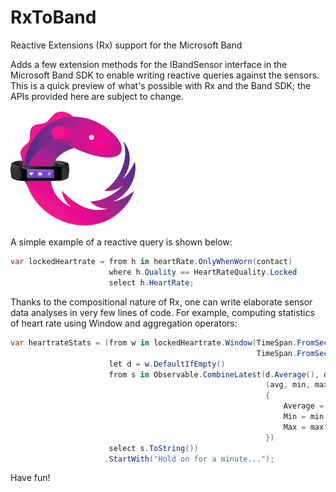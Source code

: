 # RxToBand
Reactive Extensions (Rx) support for the Microsoft Band

Adds a few extension methods for the IBandSensor<T> interface in the Microsoft Band SDK to enable writing reactive queries against the sensors. This is a quick preview of what's possible with Rx and the Band SDK; the APIs provided here are subject to change.

<img src="https://github.com/Reactive-Extensions/RxToBand/blob/master/RxToBand/RxToBandSample/Assets/Logo.scale-240.png?raw=true" width="200px"/>

A simple example of a reactive query is shown below:

```csharp
var lockedHeartrate = from h in heartRate.OnlyWhenWorn(contact)
                      where h.Quality == HeartRateQuality.Locked
                      select h.HeartRate;
```

Thanks to the compositional nature of Rx, one can write elaborate sensor data analyses in very few lines of code. For example,  computing statistics of heart rate using Window and aggregation operators:

```csharp
var heartrateStats = (from w in lockedHeartrate.Window(TimeSpan.FromSeconds(60),
                                                       TimeSpan.FromSeconds(10))
                      let d = w.DefaultIfEmpty()
                      from s in Observable.CombineLatest(d.Average(), d.Min(), d.Max(),
                                                         (avg, min, max) => new
                                                         {
                                                             Average = avg,
                                                             Min = min,
                                                             Max = max
                                                         })
                      select s.ToString())
                     .StartWith("Hold on for a minute...");
```

Have fun!
